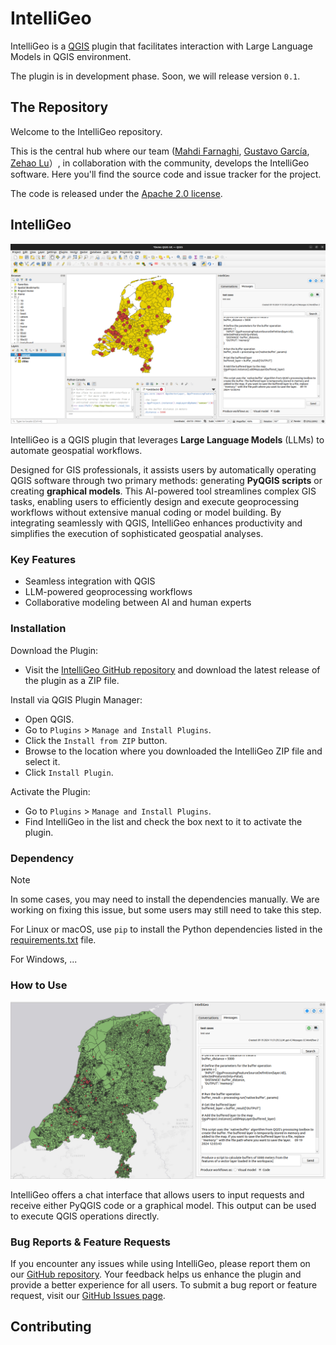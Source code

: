 # IntelliGeo

IntelliGeo is a [QGIS](https://www.qgis.org/) plugin that facilitates interaction with Large Language Models in QGIS environment.

The plugin is in development phase. Soon, we will release version `0.1`. 

## The Repository

Welcome to the IntelliGeo repository. 

This is the central hub where our team ([Mahdi Farnaghi](https://github.com/MahdiFarnaghi), [Gustavo García](https://github.com/chape1331), [Zehao Lu](https://github.com/com3dian)）, in collaboration with the community, develops the IntelliGeo software. Here you'll find the source code and issue tracker for the project. 

The code is released under the [Apache 2.0 license](https://github.com/MahdiFarnaghi/intelli_geo/tree/main?tab=Apache-2.0-1-ov-file).

## IntelliGeo

![Plugin Show](https://github.com/MahdiFarnaghi/intelli_geo/blob/main/.github/IMAGES/Screenshot%20from%202024-09-19%2014-29-26.png)

IntelliGeo is a QGIS plugin that leverages **Large Language Models** (LLMs) to automate geospatial workflows. 

Designed for GIS professionals, it assists users by automatically operating QGIS software through two primary methods: generating **PyQGIS scripts** or creating **graphical models**. This AI-powered tool streamlines complex GIS tasks, enabling users to efficiently design and execute geoprocessing workflows without extensive manual coding or model building. By integrating seamlessly with QGIS, IntelliGeo enhances productivity and simplifies the execution of sophisticated geospatial analyses.

### Key Features

- Seamless integration with QGIS
- LLM-powered geoprocessing workflows
- Collaborative modeling between AI and human experts

### Installation

Download the Plugin:

- Visit the [IntelliGeo GitHub repository](https://github.com/MahdiFarnaghi/intelli_geo) and download the latest release of the plugin as a ZIP file.

Install via QGIS Plugin Manager:

- Open QGIS.
- Go to `Plugins` > `Manage and Install Plugins`.
- Click the `Install from ZIP` button.
- Browse to the location where you downloaded the IntelliGeo ZIP file and select it.
- Click `Install Plugin`.
    
Activate the Plugin:

- Go to `Plugins` > `Manage and Install Plugins`.
- Find IntelliGeo in the list and check the box next to it to activate the plugin.

### Dependency

> [!NOTE]
> In some cases, you may need to install the dependencies manually. We are working on fixing this issue, but some users may still need to take this step.

For Linux or macOS, use `pip` to install the Python dependencies listed in the [requirements.txt](https://github.com/MahdiFarnaghi/intelli_geo/blob/main/requirements.txt) file.

For Windows, ...

### How to Use

![user interface](https://github.com/MahdiFarnaghi/intelli_geo/blob/main/.github/IMAGES/Screenshot%20from%202024-09-19%2015-27-26.png)

IntelliGeo offers a chat interface that allows users to input requests and receive either PyQGIS code or a graphical model. This output can be used to execute QGIS operations directly.

### Bug Reports & Feature Requests

If you encounter any issues while using IntelliGeo, please report them on our [GitHub repository](https://github.com/MahdiFarnaghi/intelli_geo). Your feedback helps us enhance the plugin and provide a better experience for all users. To submit a bug report or feature request, visit our [GitHub Issues page](https://github.com/MahdiFarnaghi/intelli_geo/issues).


## Contributing
